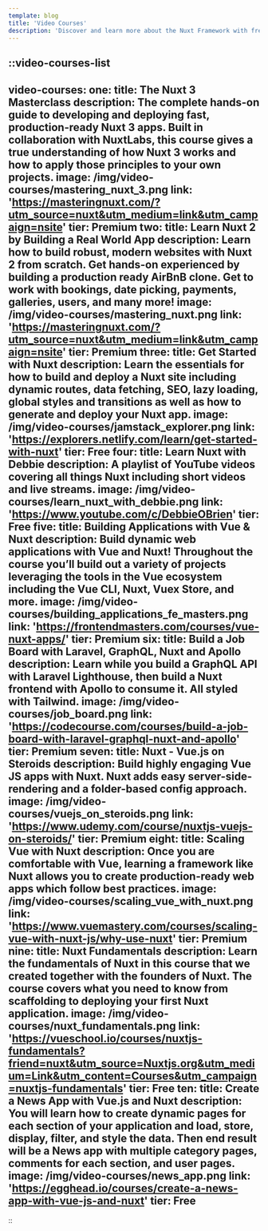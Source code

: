 ```yaml
---
template: blog
title: 'Video Courses'
description: 'Discover and learn more about the Nuxt Framework with free and premium video courses.'
---
```

::video-courses-list
---
video-courses:
  one:
    title: The Nuxt 3 Masterclass
    description: The complete hands-on guide to developing and deploying fast, production-ready Nuxt 3 apps. Built in collaboration with NuxtLabs, this course gives a true understanding of how Nuxt 3 works and how to apply those principles to your own projects.
    image: /img/video-courses/mastering_nuxt_3.png
    link: 'https://masteringnuxt.com/?utm_source=nuxt&utm_medium=link&utm_campaign=nsite'
    tier: Premium
  two:
    title: Learn Nuxt 2 by Building a Real World App
    description: Learn how to build robust, modern websites with Nuxt 2 from scratch. Get hands-on experienced by building a production ready AirBnB clone. Get to work with bookings, date picking, payments, galleries, users, and many more!
    image: /img/video-courses/mastering_nuxt.png
    link: 'https://masteringnuxt.com/?utm_source=nuxt&utm_medium=link&utm_campaign=nsite'
    tier: Premium
  three:
    title: Get Started with Nuxt
    description: Learn the essentials for how to build and deploy a Nuxt site including dynamic routes, data fetching, SEO, lazy loading, global styles and transitions as well as how to generate and deploy your Nuxt app.
    image: /img/video-courses/jamstack_explorer.png
    link: 'https://explorers.netlify.com/learn/get-started-with-nuxt'
    tier: Free
  four:
    title: Learn Nuxt with Debbie
    description: A playlist of YouTube videos covering all things Nuxt including short videos and live streams.
    image: /img/video-courses/learn_nuxt_with_debbie.png
    link: 'https://www.youtube.com/c/DebbieOBrien'
    tier: Free
  five:
    title: Building Applications with Vue & Nuxt
    description: Build dynamic web applications with Vue and Nuxt! Throughout the course you’ll build out a variety of projects leveraging the tools in the Vue ecosystem including the Vue CLI, Nuxt, Vuex Store, and more.
    image: /img/video-courses/building_applications_fe_masters.png
    link: 'https://frontendmasters.com/courses/vue-nuxt-apps/'
    tier: Premium
  six:
    title: Build a Job Board with Laravel, GraphQL, Nuxt and Apollo
    description: Learn while you build a GraphQL API with Laravel Lighthouse, then build a Nuxt frontend with Apollo to consume it. All styled with Tailwind.
    image: /img/video-courses/job_board.png
    link: 'https://codecourse.com/courses/build-a-job-board-with-laravel-graphql-nuxt-and-apollo'
    tier: Premium
  seven:
    title: Nuxt - Vue.js on Steroids
    description: Build highly engaging Vue JS apps with Nuxt. Nuxt adds easy server-side-rendering and a folder-based config approach.
    image: /img/video-courses/vuejs_on_steroids.png
    link: 'https://www.udemy.com/course/nuxtjs-vuejs-on-steroids/'
    tier: Premium
  eight:
    title: Scaling Vue with Nuxt
    description: Once you are comfortable with Vue, learning a framework like Nuxt allows you to create production-ready web apps which follow best practices.
    image: /img/video-courses/scaling_vue_with_nuxt.png
    link: 'https://www.vuemastery.com/courses/scaling-vue-with-nuxt-js/why-use-nuxt'
    tier: Premium
  nine:
    title: Nuxt Fundamentals
    description: Learn the fundamentals of Nuxt in this course that we created together with the founders of Nuxt. The course covers what you need to know from scaffolding to deploying your first Nuxt application.
    image: /img/video-courses/nuxt_fundamentals.png
    link: 'https://vueschool.io/courses/nuxtjs-fundamentals?friend=nuxt&utm_source=Nuxtjs.org&utm_medium=Link&utm_content=Courses&utm_campaign=nuxtjs-fundamentals'
    tier: Free
  ten:
    title: Create a News App with Vue.js and Nuxt
    description: You will learn how to create dynamic pages for each section of your application and load, store, display, filter, and style the data. Then end result will be a News app with multiple category pages, comments for each section, and user pages.
    image: /img/video-courses/news_app.png
    link: 'https://egghead.io/courses/create-a-news-app-with-vue-js-and-nuxt'
    tier: Free
---
::
